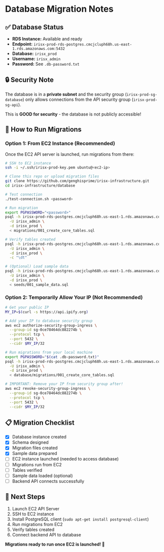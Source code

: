 # Database Migration Notes

## ✅ Database Status

- **RDS Instance:** Available and ready
- **Endpoint:** `irisx-prod-rds-postgres.cmcjcluph68h.us-east-1.rds.amazonaws.com:5432`
- **Database:** `irisx_prod`
- **Username:** `irisx_admin`
- **Password:** See `.db-password.txt`

## 🔒 Security Note

The database is in a **private subnet** and the security group (`irisx-prod-sg-database`) only allows connections from the API security group (`irisx-prod-sg-api`).

This is **GOOD for security** - the database is not publicly accessible!

## 🚀 How to Run Migrations

### Option 1: From EC2 Instance (Recommended)

Once the EC2 API server is launched, run migrations from there:

```bash
# SSH to EC2 instance
ssh -i ~/.ssh/irisx-prod-key.pem ubuntu@<ec2-ip>

# Clone this repo or upload migration files
git clone https://github.com/genghisprime/irisx-infrastructure.git
cd irisx-infrastructure/database

# Test connection
./test-connection.sh <password>

# Run migration
export PGPASSWORD="<password>"
psql -h irisx-prod-rds-postgres.cmcjcluph68h.us-east-1.rds.amazonaws.com \
  -U irisx_admin \
  -d irisx_prod \
  < migrations/001_create_core_tables.sql

# Verify tables created
psql -h irisx-prod-rds-postgres.cmcjcluph68h.us-east-1.rds.amazonaws.com \
  -U irisx_admin \
  -d irisx_prod \
  -c "\dt"

# (Optional) Load sample data
psql -h irisx-prod-rds-postgres.cmcjcluph68h.us-east-1.rds.amazonaws.com \
  -U irisx_admin \
  -d irisx_prod \
  < seeds/001_sample_data.sql
```

### Option 2: Temporarily Allow Your IP (Not Recommended)

```bash
# Get your public IP
MY_IP=$(curl -s https://api.ipify.org)

# Add your IP to database security group
aws ec2 authorize-security-group-ingress \
  --group-id sg-0ce78464dc882274b \
  --protocol tcp \
  --port 5432 \
  --cidr $MY_IP/32

# Run migrations from your local machine
export PGPASSWORD="$(cat .db-password.txt)"
psql -h irisx-prod-rds-postgres.cmcjcluph68h.us-east-1.rds.amazonaws.com \
  -U irisx_admin \
  -d irisx_prod \
  < database/migrations/001_create_core_tables.sql

# IMPORTANT: Remove your IP from security group after!
aws ec2 revoke-security-group-ingress \
  --group-id sg-0ce78464dc882274b \
  --protocol tcp \
  --port 5432 \
  --cidr $MY_IP/32
```

## 📋 Migration Checklist

- [x] Database instance created
- [x] Schema designed
- [x] Migration files created
- [x] Sample data prepared
- [ ] EC2 instance launched (needed to access database)
- [ ] Migrations run from EC2
- [ ] Tables verified
- [ ] Sample data loaded (optional)
- [ ] Backend API connects successfully

## 🔄 Next Steps

1. Launch EC2 API Server
2. SSH to EC2 instance
3. Install PostgreSQL client (`sudo apt-get install postgresql-client`)
4. Run migrations from EC2
5. Verify tables created
6. Connect backend API to database

**Migrations ready to run once EC2 is launched! 🚀**
